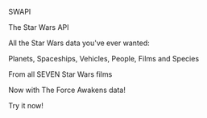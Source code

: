 SWAPI

The Star Wars API

All the Star Wars data you've ever wanted:

Planets, Spaceships, Vehicles, People, Films and Species

From all SEVEN Star Wars films

Now with The Force Awakens data!

Try it now!
